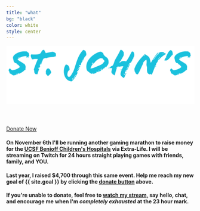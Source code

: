 ```yaml
---
title: "what"
bg: "black"
color: white
style: center
---
```


![Main Heading](img/header.png)

<div id="countdown"><h4>&nbsp;</h4></div>

<div class="icontain twitch-window">
    <div id="twitch-embed"></div>
</div>

<a class="button-donate" href="https://donate.stj.watch/">Donate Now</a>

#### On **November 6th** I'll be running another gaming marathon to raise money for the [**UCSF Benioff Children's Hospitals**](https://give.ucsfbenioffchildrens.org) via Extra-Life. I will be streaming on Twitch for **24 hours straight** playing games with friends, family, and **YOU.**

#### Last year, I raised **$4,700** through this same event.  Help me reach my new **goal of {{ site.goal }}** by clicking the [**donate button**](https://donate.stj.watch/) above.

#### If you're unable to donate, feel free to [**watch my stream,**](https://stream.stj.watch/) say hello, chat, and encourage me when I'm **_completely exhausted_** at the 23 hour mark.

<canvas id="flyingspace"></canvas>

